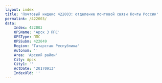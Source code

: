 ```yaml
---
layout: index
title: 'Почтовый индекс 422003: отделение почтовой связи Почты России'
permalink: /422003/
data:
    Index: 422003
    OPSName: 'Арск 3 ППС'
    OPSType: ППС
    OPSSubm: 422049
    Region: 'Татарстан Республика'
    Autonom: ''
    Area: 'Арский район'
    City: Арск
    City1: ''
    ActDate: '20170913'
    IndexOld: ''
---
```

